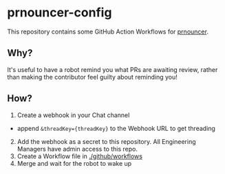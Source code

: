 # prnouncer-config

This repository contains some GitHub Action Workflows for [prnouncer](https://github.com/guardian/actions-prnouncer).

## Why?
It's useful to have a robot remind you what PRs are awaiting review, 
rather than making the contributor feel guilty about reminding you!

## How?
1. Create a webhook in your Chat channel
  - append `&threadKey={threadKey}` to the Webhook URL to get threading
2. Add the webhook as a secret to this repository. All Engineering Managers have admin access to this repo.
3. Create a Workflow file in [./github/workflows](.github/workflows)
4. Merge and wait for the robot to wake up
